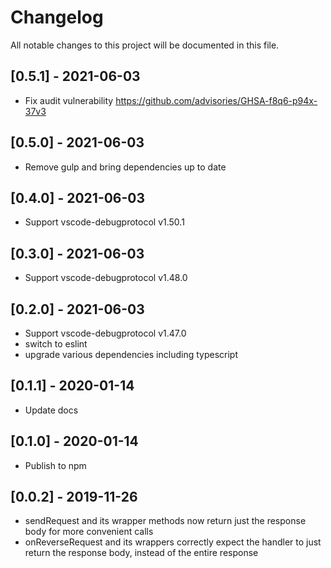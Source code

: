 # Changelog
All notable changes to this project will be documented in this file.

## [0.5.1] - 2021-06-03
- Fix audit vulnerability https://github.com/advisories/GHSA-f8q6-p94x-37v3

## [0.5.0] - 2021-06-03
- Remove gulp and bring dependencies up to date

## [0.4.0] - 2021-06-03
- Support vscode-debugprotocol v1.50.1

## [0.3.0] - 2021-06-03
- Support vscode-debugprotocol v1.48.0

## [0.2.0] - 2021-06-03
- Support vscode-debugprotocol v1.47.0
- switch to eslint
- upgrade various dependencies including typescript

## [0.1.1] - 2020-01-14
- Update docs

## [0.1.0] - 2020-01-14
- Publish to npm

## [0.0.2] - 2019-11-26
- sendRequest and its wrapper methods now return just the response body for more convenient calls
- onReverseRequest and its wrappers correctly expect the handler to just return the response body, instead of the entire response
